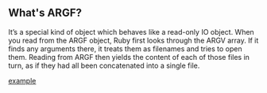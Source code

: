 ## What's ARGF?

It’s a special kind of object which behaves like a read-only IO object. When you read from the ARGF object, Ruby first looks through the ARGV array. If it finds any arguments there, it treats them as filenames and tries to open them. Reading from ARGF then yields the content of each of those files in turn, as if they had all been concatenated into a single file.

[example](058_ARGF.rb)

